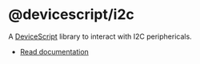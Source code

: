 # @devicescript/i2c

A [DeviceScript](https://microsoft.github.io/devicescript/) library
to interact with I2C periphericals.

-   [Read documentation](https://microsoft.github.io/devicescript/developer/i2c)
